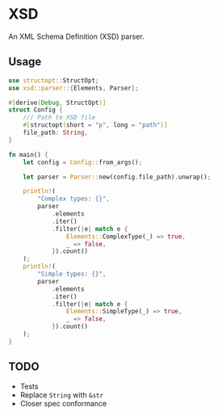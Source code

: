 # XSD

An XML Schema Definition (XSD) parser.

## Usage

``` rust
use structopt::StructOpt;
use xsd::parser::{Elements, Parser};

#[derive(Debug, StructOpt)]
struct Config {
    /// Path to XSD file
    #[structopt(short = "p", long = "path")]
    file_path: String,
}

fn main() {
    let config = Config::from_args();

    let parser = Parser::new(config.file_path).unwrap();

    println!(
        "Complex types: {}",
        parser
            .elements
            .iter()
            .filter(|e| match e {
                Elements::ComplexType(_) => true,
                _ => false,
            }).count()
    );
    println!(
        "Simple types: {}",
        parser
            .elements
            .iter()
            .filter(|e| match e {
                Elements::SimpleType(_) => true,
                _ => false,
            }).count()
    );
}
```

## TODO

* Tests
* Replace `String` with `&str`
* Closer spec conformance
